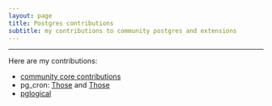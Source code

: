 ```yaml
---
layout: page
title: Postgres contributions
subtitle: my contributions to community postgres and extensions
---
```


---------------

Here are my contributions:
* [community core contributions](https://git.postgresql.org/gitweb/?p=postgresql.git&a=search&h=HEAD&st=commit&s=drouvot)
* pg_cron: [Those](https://github.com/search?l=&q=bdrouvotAWS+repo%3Acitusdata%2Fpg_cron&type=commits) and [Those](https://github.com/citusdata/pg_cron/search?q=4f471b4248e6afd71bd0638a1d451f01b314d7a4+745c0c3f39b204159cffa21c645958e03e0de4d4+4c84cccc57e323f89f23eb1103ff6f00b0f6b3dd+44ae64b1467dfe29beffd3082098571e67054d0a+003a17b0eac8ebaa05206c26539a86676178dd4a&type=commits)
* [pglogical](https://github.com/2ndQuadrant/pglogical/pull/295)
